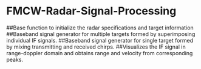 # FMCW-Radar-Signal-Processing
##Base function to initialize the radar specifications and target information
##Baseband signal generator for multiple targets formed by superimposing individual IF signals.
##Baseband signal generator for single target formed by mixing transmitting and received chirps. 
##Visualizes the IF signal in range-doppler domain and obtains range and velocity from corresponding peaks.
